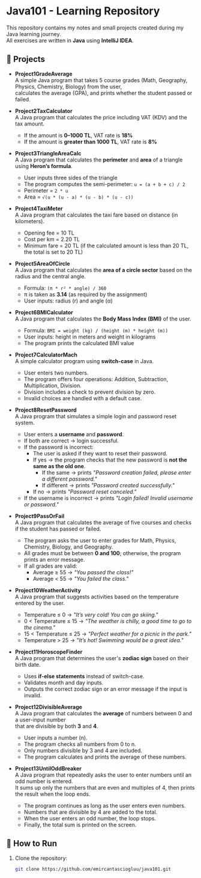 # Java101 - Learning Repository

This repository contains my notes and small projects created during my Java learning journey.  
All exercises are written in **Java** using **IntelliJ IDEA**.

## 📂 Projects

- **Project1GradeAverage**  
  A simple Java program that takes 5 course grades (Math, Geography, Physics, Chemistry, Biology) from the user,  
  calculates the average (GPA), and prints whether the student passed or failed.


- **Project2TaxCalculator**  
  A Java program that calculates the price including VAT (KDV) and the tax amount.
    - If the amount is **0–1000 TL**, VAT rate is **18%**
    - If the amount is **greater than 1000 TL**, VAT rate is **8%**


- **Project3TriangleAreaCalc**  
  A Java program that calculates the **perimeter** and **area** of a triangle using **Heron’s formula**.
    - User inputs three sides of the triangle
    - The program computes the semi-perimeter: `u = (a + b + c) / 2`
    - Perimeter = `2 * u`
    - Area = `√(u * (u - a) * (u - b) * (u - c))`
  

- **Project4TaxiMeter**  
  A Java program that calculates the taxi fare based on distance (in kilometers).
    - Opening fee = 10 TL
    - Cost per km = 2.20 TL
    - Minimum fare = 20 TL (if the calculated amount is less than 20 TL, the total is set to 20 TL)


- **Project5AreaOfCircle**  
  A Java program that calculates the **area of a circle sector** based on the radius and the central angle.
    - Formula: `(π * r² * angle) / 360`
    - π is taken as **3.14** (as required by the assignment)
    - User inputs: radius (r) and angle (α)


- **Project6BMICalculator**  
  A Java program that calculates the **Body Mass Index (BMI)** of the user.
    - Formula: `BMI = weight (kg) / (height (m) * height (m))`
    - User inputs: height in meters and weight in kilograms
    - The program prints the calculated BMI value


- **Project7CalculatorMach**  
  A simple calculator program using **switch-case** in Java.
    - User enters two numbers.
    - The program offers four operations: Addition, Subtraction, Multiplication, Division.
    - Division includes a check to prevent division by zero.
    - Invalid choices are handled with a default case.


- **Project8ResetPassword**  
  A Java program that simulates a simple login and password reset system.
    - User enters a **username** and **password**.
    - If both are correct → login successful.
    - If the password is incorrect:
        - The user is asked if they want to reset their password.
        - If yes → the program checks that the new password is **not the same as the old one**.
            - If the same → prints *"Password creation failed, please enter a different password."*
            - If different → prints *"Password created successfully."*
        - If no → prints *"Password reset canceled."*
    - If the username is incorrect → prints *"Login failed! Invalid username or password."*


- **Project9PassOrFail**  
  A Java program that calculates the average of five courses and checks if the student has passed or failed.
    - The program asks the user to enter grades for Math, Physics, Chemistry, Biology, and Geography.
    - All grades must be between **0 and 100**; otherwise, the program prints an error message.
    - If all grades are valid:
        - Average ≥ 55 → *"You passed the class!"*
        - Average < 55 → *"You failed the class."*


- **Project10WeatherActivity**  
  A Java program that suggests activities based on the temperature entered by the user.
    - Temperature ≤ 0 → *"It’s very cold! You can go skiing."*
    - 0 < Temperature ≤ 15 → *"The weather is chilly, a good time to go to the cinema."*
    - 15 < Temperature ≤ 25 → *"Perfect weather for a picnic in the park."*
    - Temperature > 25 → *"It’s hot! Swimming would be a great idea."*


- **Project11HoroscopeFinder**  
  A Java program that determines the user's **zodiac sign** based on their birth date.
    - Uses **if-else statements** instead of switch-case.
    - Validates month and day inputs.
    - Outputs the correct zodiac sign or an error message if the input is invalid.


- **Project12DivisibleAverage**  
  A Java program that calculates the **average** of numbers between 0 and a user-input number  
  that are divisible by both **3** and **4**.
    - User inputs a number (n).
    - The program checks all numbers from 0 to n.
    - Only numbers divisible by 3 and 4 are included.
    - The program calculates and prints the average of these numbers.


- **Project13UntilOddBreaker**  
  A Java program that repeatedly asks the user to enter numbers until an odd number is entered.  
  It sums up only the numbers that are even and multiples of 4, then prints the result when the loop ends.
    - The program continues as long as the user enters even numbers.
    - Numbers that are divisible by 4 are added to the total.
    - When the user enters an odd number, the loop stops.
    - Finally, the total sum is printed on the screen.

## 🚀 How to Run

1. Clone the repository:
   ```bash
   git clone https://github.com/emircantasciogluu/java101.git
